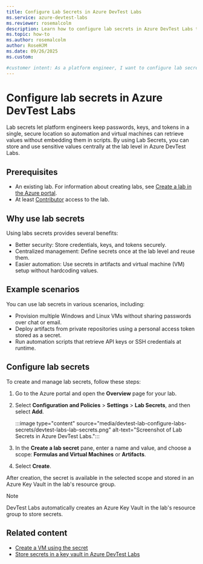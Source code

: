 ```yaml
---
title: Configure Lab Secrets in Azure DevTest Labs
ms.service: azure-devtest-labs
ms.reviewer: rosemalcolm
description: Learn how to configure lab secrets in Azure DevTest Labs to centralize sensitive values, improve security, and streamline automation workflows.
ms.topic: how-to
ms.author: rosemalcolm
author: RoseHJM
ms.date: 09/26/2025
ms.custom:

#customer intent: As a platform engineer, I want to configure lab secrets in Azure DevTest Labs so that I can securely store and manage sensitive values for automation and virtual machines.
---
```



# Configure lab secrets in Azure DevTest Labs

Lab secrets let platform engineers keep passwords, keys, and tokens in a single, secure location so automation and virtual machines can retrieve values without embedding them in scripts. By using Lab Secrets, you can store and use sensitive values centrally at the lab level in Azure DevTest Labs.

## Prerequisites

- An existing lab. For information about creating labs, see [Create a lab in the Azure portal](devtest-lab-create-lab.md).
- At least [Contributor](devtest-lab-add-devtest-user.md) access to the lab.
 
## Why use lab secrets

Using labs secrets provides several benefits:
- Better security: Store credentials, keys, and tokens securely.
- Centralized management: Define secrets once at the lab level and reuse them.
- Easier automation: Use secrets in artifacts and virtual machine (VM) setup without hardcoding values.

## Example scenarios

You can use lab secrets in various scenarios, including:
- Provision multiple Windows and Linux VMs without sharing passwords over chat or email.
- Deploy artifacts from private repositories using a personal access token stored as a secret.
- Run automation scripts that retrieve API keys or SSH credentials at runtime.

## Configure lab secrets

To create and manage lab secrets, follow these steps:
1. Go to the Azure portal and open the **Overview** page for your lab.
1. Select **Configuration and Policies** > **Settings** > **Lab Secrets**, and then select **Add**.

   :::image type="content" source="media/devtest-lab-configure-labs-secrets/devtest-labs-lab-secrets.png" alt-text="Screenshot of Lab Secrets in Azure DevTest Labs.":::

1. In the **Create a lab secret** pane, enter a name and value, and choose a scope: **Formulas and Virtual Machines** or **Artifacts**.
1. Select **Create**.

After creation, the secret is available in the selected scope and stored in an Azure Key Vault in the lab's resource group.

> [!NOTE]
> DevTest Labs automatically creates an Azure Key Vault in the lab's resource group to store secrets.

## Related content

- [Create a VM using the secret](devtest-lab-add-vm.md) 
- [Store secrets in a key vault in Azure DevTest Labs](devtest-lab-store-secrets-in-key-vault.md)

